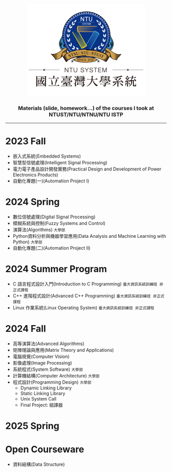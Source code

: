 <p align="center">
    <img alt="ntu" width="auto" height="auto" src="/image/1.png"/>
</p>

<h3 align="center">Materials (slide, homework...) of the courses I took at NTUST/NTU/NTNU/NTU ISTP</h3>

---

# 2023 Fall
- 嵌入式系統(Embedded Systems)
- 智慧型信號處理(Intelligent Signal Processing)
- 電力電子產品設計開發實務(Practical Design and Development of Power Electronics Products)
- 自動化專題(一)(Automation Project I)

# 2024 Spring
- 數位信號處理(Digital Signal Processing)
- 模糊系統與控制(Fuzzy Systems and Control)
- 演算法(Algorithms) `大學部`
- Python資料分析與機器學習應用(Data Analysis and Machine Learning with Python) `大學部`
- 自動化專題(二)(Automation Project II)

# 2024 Summer Program
- C 語言程式設計入門(Introduction to C Programming) `臺大資訊系統訓練班 非正式課程`
- C++ 進階程式設計(Advanced C++ Programming) `臺大資訊系統訓練班 非正式課程`
- Linux 作業系統(Linux Operating System) `臺大資訊系統訓練班 非正式課程`

# 2024 Fall
- 高等演算法(Advanced Algorithms)
- 矩陣理論與應用(Matrix Theory and Applications)
- 電腦視覺(Computer Vision)
- 影像處理(Image Processing)
- 系統程式(System Software) `大學部`
- 計算機結構(Computer Architecture) `大學部`
- 程式設計(Programming Design) `大學部` 
    - Dynamic Linking Library 
    - Static Linking Library 
    - Unix System Call
    - Final Project: 組譯器

# 2025 Spring

# Open Courseware
- 資料結構(Data Structure)
